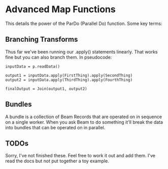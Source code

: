 # Advanced Map Functions
This details the power of the ParDo (Parallel Do) function. Some key terms:

## Branching Transforms
Thus far we've been running our .apply() statements linearly. That works 
fine but you can also branch them. In pseudocode:
```
inputData = p.readData()

output1 = inputData.apply(FirstThing).apply(SecondThing)
output2 = inputData.apply(ThirdThing).apply(FourthThing)

finalOutput = Join(output1, output2)
```

## Bundles
A bundle is a collection of Beam Records that are operated on in sequence on
a single worker. When you ask Beam to do something it'll break the data into
bundles that can be operated on in parallel. 

## TODOs
Sorry, I've not finished these. Feel free to work it out and add them. I've
read the docs but not put together a toy example. 
